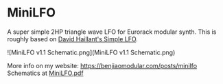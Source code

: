 # MiniLFO

A super simple 2HP triangle wave LFO for Eurorack modular synth. This is roughly based on [David Haillant's Simple LFO](https://www.davidhaillant.com/wp/wp-content/uploads/lfo-1.5b-20210205.pdf).


![MiniLFO v1.1 Schematic.png](MiniLFO v1.1 Schematic.png)

More info on my website: https://benjiaomodular.com/posts/minilfo
Schematics at [MiniLFO.pdf](MiniLFO.pdf)
